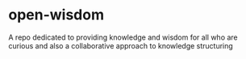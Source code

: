 # open-wisdom
A repo dedicated to providing knowledge and wisdom for all who are curious and also a collaborative approach to knowledge structuring 
